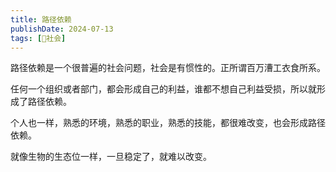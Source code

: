 ```yaml
---
title: 路径依赖
publishDate: 2024-07-13
tags: [👫社会]
---
```


路径依赖是一个很普遍的社会问题，社会是有惯性的。正所谓百万漕工衣食所系。

任何一个组织或者部门，都会形成自己的利益，谁都不想自己利益受损，所以就形成了路径依赖。

个人也一样，熟悉的环境，熟悉的职业，熟悉的技能，都很难改变，也会形成路径依赖。

就像生物的生态位一样，一旦稳定了，就难以改变。
